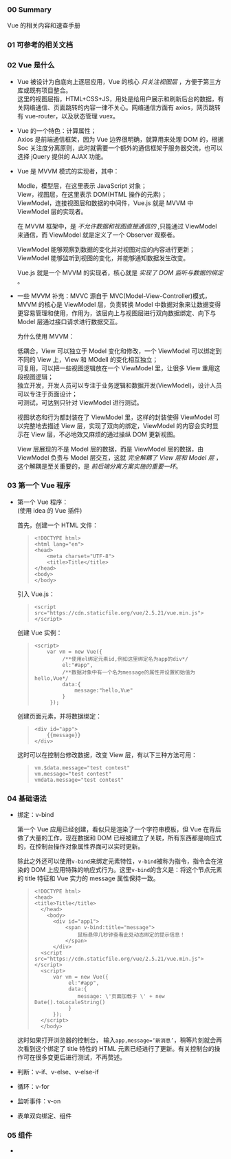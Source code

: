 ### 00 Summary

Vue 的相关内容和速查手册

### 01 可参考的相关文档

### 02 Vue 是什么

- Vue 被设计为自底向上逐层应用，Vue 的核心 _只关注视图层_ ，方便于第三方库或既有项目整合。  
  这里的视图层指，HTML+CSS+JS，用处是给用户展示和刷新后台的数据，有关网络通信、页面跳转的内容一律不关心。网络通信方面有 axios，网页跳转有 vue-router，以及状态管理 vuex。

- Vue 的一个特色：计算属性；  
  Axios 是前端通信框架，因为 Vue 边界很明确，就算用来处理 DOM 的，根据 Soc 关注度分离原则，此时就需要一个额外的通信框架于服务器交流，也可以选择 jQuery 提供的 AJAX 功能。

- Vue 是 MVVM 模式的实现者，其中：

  Modle，模型层，在这里表示 JavaScript 对象；  
  View，视图层，在这里表示 DOM(HTML 操作的元素)；  
  ViewModel，连接视图层和数据的中间件，Vue.js 就是 MVVM 中 ViewModel 层的实现者。

  在 MVVM 框架中，是 _不允许数据和视图直接通信的_ ,只能通过 ViewModel 来通信，而 ViewModel 就是定义了一个 Observer 观察者。

  ViewModel 能够观察到数据的变化并对视图对应的内容进行更新；
  ViewModel 能够监听到视图的变化，并能够通知数据发生改变。

  Vue.js 就是一个 MVVM 的实现者，核心就是 _实现了 DOM 监听与数据的绑定_ 。

- 一些 MVVM 补充：MVVC 源自于 MVC(Model-View-Controller)模式，MVVM 的核心是 ViewModel 层，负责转换 Model 中数据对象来让数据变得更容易管理和使用，作用为，该层向上与视图层进行双向数据绑定、向下与 Model 层通过接口请求进行数据交互。

  为什么使用 MVVM：

  低耦合，View 可以独立于 Model 变化和修改，一个 ViewModel 可以绑定到不同的 View 上，View 和 MOdell 的变化相互独立；  
   可复用，可以把一些视图逻辑放在一个 ViewModel 里，让很多 View 重用这段视图逻辑；  
   独立开发，开发人员可以专注于业务逻辑和数据开发(ViewModel)，设计人员可以专注于页面设计；  
   可测试，可达到只针对 ViewModel 进行测试。

  视图状态和行为都封装在了 ViewModel 里，这样的封装使得 ViewModel 可以完整地去描述 View 层，实现了双向的绑定，ViewModel 的内容会实时显示在 View 层，不必地效又麻烦的通过操纵 DOM 更新视图。

  View 层展现的不是 Model 层的数据，而是 ViewModel 层的数据，由 ViewModel 负责与 Model 层交互，这就 _完全解耦了 View 层和 Model 层_ ，这个解耦是至关重要的，是 _前后端分离方案实施的重要一环_。

### 03 第一个 Vue 程序

- 第一个 Vue 程序：  
  (使用 idea 的 Vue 插件)

  首先，创建一个 HTML 文件：

  > ```
  > <!DOCTYPE html>
  > <html lang="en">
  > <head>
  >     <meta charset="UTF-8">
  >     <title>Title</title>
  > </head>
  > <body>
  > </body>
  > ```

  引入 Vue.js：

  > ```
  > <script src="https://cdn.staticfile.org/vue/2.5.21/vue.min.js"></script>
  > ```

  创建 Vue 实例：

  > ```
  > <script>
  >     var vm = new Vue({
  >          /**使用el绑定元素id,例如这里绑定名为app的div*/
  >          el:"#app",
  >          /**数据对象中有一个名为message的属性并设置初始值为hello,Vue*/
  >          data:{
  >              message:"hello,Vue"
  >          }
  >      });
  > ```

  创建页面元素，并将数据绑定：

  > ```
  > <div id="app">
  >     {{message}}
  > </div>
  > ```

  这时可以在控制台修改数据，改变 View 层，有以下三种方法可用：

  > ```
  > vm.$data.message="test contest"
  > vm.message="test contest"
  > vmdata.message="test contest"
  > ```

### 04 基础语法

- 绑定：v-bind

  第一个 Vue 应用已经创建，看似只是渲染了一个字符串模板，但 Vue 在背后做了大量的工作，现在数据和 DOM 已经被建立了关联，所有东西都是响应式的，在控制台操作对象属性界面可以实时更新。

  除此之外还可以使用`v-bind`来绑定元素特性，`v-bind`被称为指令，指令会在渲染的 DOM 上应用特殊的响应式行为。这里`v-bind`的含义是：将这个节点元素的 title 特征和 Vue 实力的 message 属性保持一致。

  > ```
  > <!DOCTYPE html>
  > <head>
  > <title>Title</title>
  >   </head>
  >     <body>
  >       <div id="app1">
  >           <span v-bind:title="message">
  >               鼠标悬停几秒钟查看此处动态绑定的提示信息！
  >           </span>
  >       </div>
  >   <script src="https://cdn.staticfile.org/vue/2.5.21/vue.min.js"></script>
  >   <script>
  >       var vm = new Vue({
  >            el:"#app",
  >            data:{
  >               message: \'页面加载于 \' + new Date().toLocaleString()
  >            }
  >       });
  >   </script>
  >   </body>
  > ```

  这时如果打开浏览器的控制台， 输入`app,message=‘新消息’`，稍等片刻就会再次看到这个绑定了 title 特性的 HTML 元素已经进行了更新。有关控制台的操作可在很多变更后进行测试，不再赘述。

- 判断：v-if、v-else、v-else-if

- 循环：v-for

- 监听事件：v-on

- 表单双向绑定、组件

### 05 组件

-
